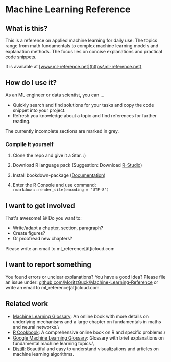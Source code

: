 # Machine Learning Reference

## What is this?

This is a reference on applied machine learning for daily use. The topics range from math fundamentals to complex machine learning models and explanation methods. The focus lies on concise explanations and practical code snippets.

It is available at [www.ml-reference.net](https:\ml-reference.net)

## How do I use it?

As an ML engineer or data scientist, you can ...

-   Quickly search and find solutions for your tasks and copy the code snippet into your project.
-   Refresh you knowledge about a topic and find references for further reading.

The currently incomplete sections are marked in grey.

### Compile it yourself

1. Clone the repo and give it a Star. :)

2.  Download R language pack (Suggestion: Download [R-Studio](https://posit.co/download/rstudio-desktop/))

3.  Install bookdown-package ([Documentation](https://bookdown.org/yihui/bookdown/get-started.html))

4.  Enter the R Console and use command: `rmarkdown::render_site(encoding = 'UTF-8')`

## I want to get involved 

That's awesome! :smiley: Do you want to:

-   Write/adapt a chapter, section, paragraph?
-   Create figures?
-   Or proofread new chapters?

Please write an email to ml_reference[ät]icloud.com

## I want to report something 

You found errors or unclear explanations? You have a good idea? Please file an issue under: [github.com/MoritzGuck/Machine-Learning-Reference](https://github.com/MoritzGuck/Machine-Learning-Reference) or write an email to ml_reference[ät]icloud.com.

## Related work

-   [Machine Learning Glossary](https://ml-cheatsheet.readthedocs.io/en/latest/index.html): An online book with more details on underlying mechanisms and a large chapter on fundamentals in maths and neural networks.\
-   [R Cookbook](https://rc2e.com/): A comprehensive online book on R and specific problems.\
-   [Google Machine Learning Glossary](https://developers.google.com/machine-learning/glossary/): Glossary with brief explanations on fundamental machine learning topics.\
-   [Distill](https://distill.pub/): Beautiful and easy to understand visualizations and articles on machine learning algorithms.
